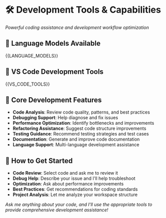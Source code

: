 # 🛠️ Development Tools & Capabilities

*Powerful coding assistance and development workflow optimization*

## 🤖 Language Models Available
{{LANGUAGE_MODELS}}

## 🔧 VS Code Development Tools
{{VS_CODE_TOOLS}}

## 🌟 Core Development Features
- **Code Analysis**: Review code quality, patterns, and best practices
- **Debugging Support**: Help diagnose and fix issues
- **Performance Optimization**: Identify bottlenecks and improvements
- **Refactoring Assistance**: Suggest code structure improvements  
- **Testing Guidance**: Recommend testing strategies and test cases
- **Documentation**: Generate and improve code documentation
- **Language Support**: Multi-language development assistance

## 🚀 How to Get Started
- **Code Review**: Select code and ask me to review it
- **Debug Help**: Describe your issue and I'll help troubleshoot
- **Optimization**: Ask about performance improvements
- **Best Practices**: Get recommendations for coding standards
- **Project Analysis**: Let me analyze your workspace structure

*Ask me anything about your code, and I'll use the appropriate tools to provide comprehensive development assistance!*
